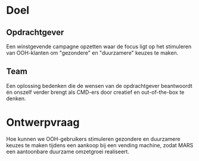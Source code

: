 # Doel
## Opdrachtgever
Een winstgevende campagne opzetten waar de focus ligt op het stimuleren van OOH-klanten om "gezondere" en "duurzamere" keuzes te maken.
## Team
Een oplossing bedenken die de wensen van de opdrachtgever beantwoordt én onszelf verder brengt als CMD-ers door creatief en out-of-the-box te denken.
# Ontwerpvraag
Hoe kunnen we OOH-gebruikers stimuleren gezondere en duurzamere keuzes te maken tijdens een aankoop bij een vending machine, zodat MARS een aantoonbare duurzame omzetgroei realiseert.
